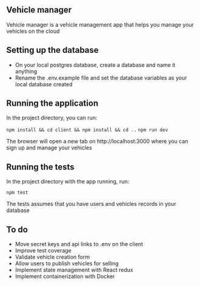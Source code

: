 ## Vehicle manager

Vehicle manager is a vehicle management app that helps you manage your vehicles on the cloud

## Setting up the database

* On your local postgres database, create a database and name it anything
* Rename the .env.example file and set the database variables as your local database created

## Running the application

In the project directory, you can run:

`npm install && cd client && npm install && cd ..`
`npm run dev`

The browser will open a new tab on http://localhost:3000 where you can sign up and manage your vehicles


## Running the tests

In the project directory with the app running, run:

 `npm test`

The tests assumes that you have users and vehicles records in your database

## To do

* Move secret keys and api links to .env on the client
* Improve test coverage
* Validate vehicle creation form
* Allow users to publish vehicles for selling
* Implement state management with React redux
* Implement containerization with Docker